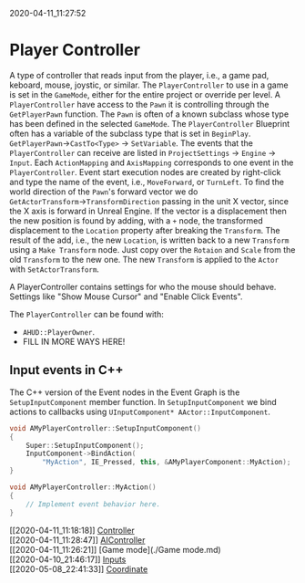 2020-04-11_11:27:52

# Player Controller

A type of controller that reads input from the player, i.e., a game pad, keboard, mouse, joystic, or similar.
The `PlayerController` to use in a game is set in the `GameMode`, either for the entire project or override per level.
A `PlayerController` have access to the `Pawn` it is controlling through the `GetPlayerPawn` function.
The `Pawn` is often of a known subclass whose type has been defined in the selected `GameMode`.
The `PlayerController` Blueprint often has a variable of the subclass type that is set in `BeginPlay`.
`GetPlayerPawn`→`CastTo<Type>` → `SetVariable`.
The events that the `PlayerController` can receive are listed in `ProjectSettings` → `Engine` → `Input`.
Each `ActionMapping` and `AxisMapping` corresponds to one event in the `PlayerController`.
Event start execution nodes are created by right-click and type the name of the event, i.e., `MoveForward`, or `TurnLeft`.
To find the world direction of the `Pawn`'s forward vector we do `GetActorTransform`→`TransformDirection` passing in the unit X vector, since the X axis is forward in Unreal Engine.
If the vector is a displacement then the new position is found by adding, with a `+` node, the transformed displacement to the `Location` property after breaking the `Transform`.
The result of the add, i.e., the new `Location`, is written back to a new `Transform` using a `Make Transform` node.
Just copy over the `Rotaion` and `Scale` from the old `Transform` to the new one.
The new `Transform` is applied to the `Actor` with `SetActorTransform`.

A PlayerController contains settings for who the mouse should behave.
Settings like "Show Mouse Cursor" and "Enable Click Events".

The `PlayerController` can be found with:
- `AHUD::PlayerOwner`.
- FILL IN MORE WAYS HERE!

## Input events in C++

The C++ version of the Event nodes in the Event Graph is the `SetupInputComponent` member function.
In `SetupInputComponent` we bind actions to callbacks using `UInputComponent* AActor::InputComponent`.
```c++
void AMyPlayerController::SetupInputComponent()
{
    Super::SetupInputComponent();
    InputComponent->BindAction(
        "MyAction", IE_Pressed, this, &AMyPlayerComponent::MyAction);
}

void AMyPlayerController::MyAction()
{
    // Implement event behavior here.
}
```



[[2020-04-11_11:18:18]] [Controller](./Controllermd)  
[[2020-04-11_11:28:47]] [AIController](./AIController.md)  
[[2020-04-11_11:26:21]] [Game mode](./Game mode.md)  
[[2020-04-10_21:46:17]] [Inputs](./Inputs.md)  
[[2020-05-08_22:41:33]] [Coordinate](./Coordinates.md)  